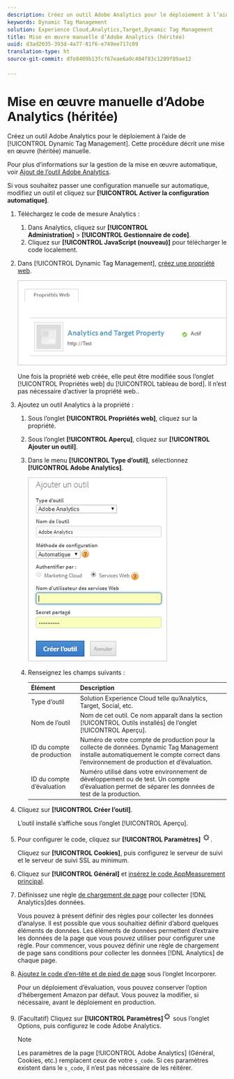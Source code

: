 ```yaml
---
description: Créez un outil Adobe Analytics pour le déploiement à l’aide de Dynamic Tag Management. Cette procédure décrit une mise en œuvre (héritée) manuelle.
keywords: Dynamic Tag Management
solution: Experience Cloud,Analytics,Target,Dynamic Tag Management
title: Mise en œuvre manuelle d’Adobe Analytics (héritée)
uuid: d3ad2035-393d-4a77-81f6-e749ee717c09
translation-type: ht
source-git-commit: dfe8409b13fcf67eae6a0c404f83c1209f89ae12

---
```



# Mise en œuvre manuelle d’Adobe Analytics (héritée)

Créez un outil Adobe Analytics pour le déploiement à l’aide de [!UICONTROL Dynamic Tag Management]. Cette procédure décrit une mise en œuvre (héritée) manuelle.

Pour plus d’informations sur la gestion de la mise en œuvre automatique, voir [Ajout de l’outil Adobe Analytics](/help/implement/other/dtm/c-aa-tool/analytics-dtm.md).

Si vous souhaitez passer une configuration manuelle sur automatique, modifiez un outil et cliquez sur **[!UICONTROL Activer la configuration automatique]**.

1. Téléchargez le code de mesure Analytics :
   1. Dans Analytics, cliquez sur **[!UICONTROL Administration]** > **[!UICONTROL Gestionnaire de code]**.
   1. Cliquez sur **[!UICONTROL JavaScript (nouveau)]** pour télécharger le code localement.
1. Dans [!UICONTROL Dynamic Tag Management], [créez une propriété web](/help/implement/other/dtm/t-create-web-property.md).

   ![](assets/dtm-property.png)

   Une fois la propriété web créée, elle peut être modifiée sous l’onglet [!UICONTROL Propriétés web] du [!UICONTROL tableau de bord]. Il n’est pas nécessaire d’activer la propriété web..

1. Ajoutez un outil Analytics à la propriété :
   1. Sous l’onglet **[!UICONTROL Propriétés web]**, cliquez sur la propriété.
   1. Sous l’onglet **[!UICONTROL Aperçu]**, cliquez sur **[!UICONTROL Ajouter un outil]**.
   1. Dans le menu **[!UICONTROL Type d’outil]**, sélectionnez **[!UICONTROL Adobe Analytics]**.

      ![](assets/dtm-add-analytics-tool.png)

   1. Renseignez les champs suivants :

      | Élément | Description |
      |---|---|
      | Type d’outil | Solution Experience Cloud telle qu’Analytics, Target, Social, etc. |
      | Nom de l’outil | Nom de cet outil. Ce nom apparaît dans la section [!UICONTROL Outils installés] de l’onglet [!UICONTROL Aperçu]. |
      | ID du compte de production | Numéro de votre compte de production pour la collecte de données. Dynamic Tag Management installe automatiquement le compte correct dans l’environnement de production et d’évaluation. |
      | ID du compte d’évaluation | Numéro utilisé dans votre environnement de développement ou de test. Un compte d’évaluation permet de séparer les données de test de la production. |

1. Cliquez sur **[!UICONTROL Créer l’outil]**.

   L’outil installé s’affiche sous l’onglet [!UICONTROL Aperçu].

1. Pour configurer le code, cliquez sur **[!UICONTROL Paramètres]** ![](assets/settings_gear.png).

   Cliquez sur **[!UICONTROL Cookies]**, puis configurez le serveur de suivi et le serveur de suivi SSL au minimum.

1. Cliquez sur **[!UICONTROL Général]** et [insérez le code AppMeasurement principal](/help/implement/other/dtm/c-aa-tool/t-appmeasurement-code.md).
1. Définissez une règle [de chargement de page](/help/implement/other/dtm/c-rules/t-rules-create.md) pour collecter [!DNL Analytics]des données.

   Vous pouvez à présent définir des règles pour collecter les données d’analyse. Il est possible que vous souhaitiez définir d’abord quelques éléments de données. Les éléments de données permettent d’extraire les données de la page que vous pouvez utiliser pour configurer une règle. Pour commencer, vous pouvez définir une règle de chargement de page sans conditions pour collecter les données [!DNL Analytics] de chaque page.
1. [Ajoutez le code d’en-tête et de pied de page](/help/implement/other/dtm/c-headers-footers/t-header-footer-code.md) sous l’onglet Incorporer.

   Pour un déploiement d’évaluation, vous pouvez conserver l’option d’hébergement Amazon par défaut. Vous pouvez la modifier, si nécessaire, avant le déploiement en production.
1. (Facultatif) Cliquez sur **[!UICONTROL Paramètres]**![](assets/settings_gear.png) sous l’onglet Options, puis configurez le code Adobe Analytics.

   >[!NOTE]
   >
   >Les paramètres de la page [!UICONTROL Adobe Analytics] (Général, Cookies, etc.) remplacent ceux de votre `s_code`. Si ces paramètres existent dans le `s_code`, il n’est pas nécessaire de les réitérer.

